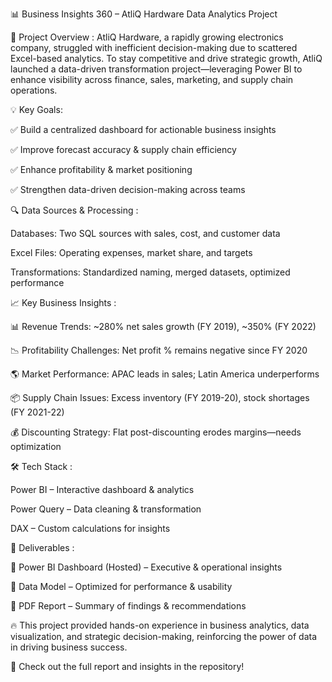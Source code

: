 📊 Business Insights 360 – AtliQ Hardware Data Analytics Project

🚀 Project Overview :
AtliQ Hardware, a rapidly growing electronics company, struggled with inefficient decision-making due to scattered Excel-based analytics. To stay competitive and drive strategic growth, AtliQ launched a data-driven transformation project—leveraging Power BI to enhance visibility across finance, sales, marketing, and supply chain operations.


💡 Key Goals:

✅ Build a centralized dashboard for actionable business insights 

✅ Improve forecast accuracy & supply chain efficiency 

✅ Enhance profitability & market positioning 

✅ Strengthen data-driven decision-making across teams 


🔍 Data Sources & Processing :

Databases: Two SQL sources with sales, cost, and customer data

Excel Files: Operating expenses, market share, and targets

Transformations: Standardized naming, merged datasets, optimized performance


📈 Key Business Insights :

📊 Revenue Trends: ~280% net sales growth (FY 2019), ~350% (FY 2022)

📉 Profitability Challenges: Net profit % remains negative since FY 2020

🌎 Market Performance: APAC leads in sales; Latin America underperforms

📦 Supply Chain Issues: Excess inventory (FY 2019-20), stock shortages (FY 2021-22)

💰 Discounting Strategy: Flat post-discounting erodes margins—needs optimization


🛠 Tech Stack :

Power BI – Interactive dashboard & analytics

Power Query – Data cleaning & transformation

DAX – Custom calculations for insights


📂 Deliverables :

🔹 Power BI Dashboard (Hosted) – Executive & operational insights

🔹 Data Model – Optimized for performance & usability

🔹 PDF Report – Summary of findings & recommendations


🔥 This project provided hands-on experience in business analytics, data visualization, and strategic decision-making, reinforcing the power of data in driving business success.


📌 Check out the full report and insights in the repository!






